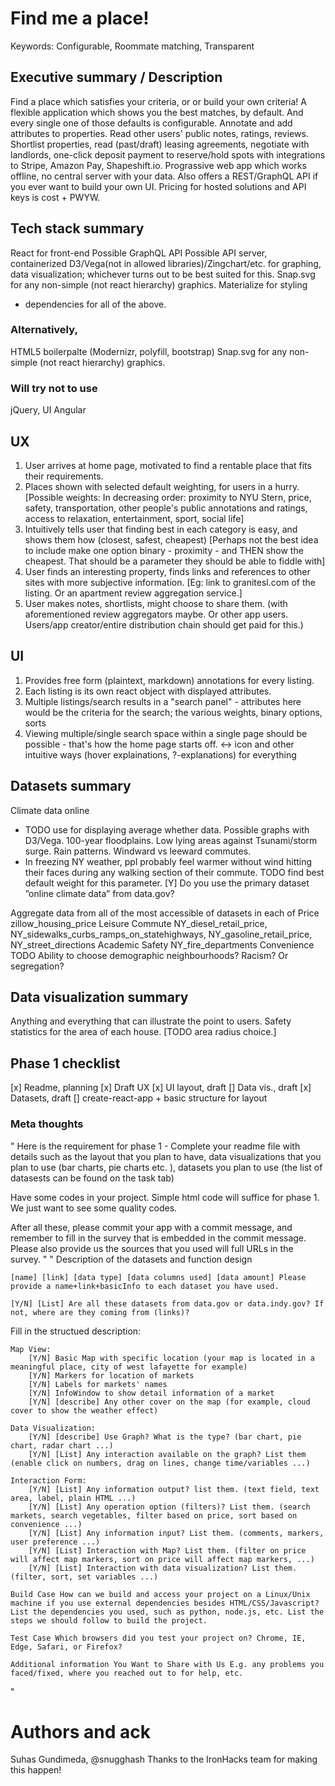 # Find me a place!

Keywords: Configurable, Roommate matching, Transparent

## Executive summary / Description
Find a place which satisfies your criteria, or or build your own criteria!
A flexible application which shows you the best matches, by default. And every single one of those defaults is configurable.
Annotate and add attributes to properties. Read other users' public notes, ratings, reviews.
Shortlist properties, read (past/draft) leasing agreements, negotiate with landlords, one-click deposit payment to reserve/hold spots with integrations to Stripe, Amazon Pay, Shapeshift.io.
Prograssive web app which works offline, no central server with your data.
Also offers a REST/GraphQL API if you ever want to build your own UI.
Pricing for hosted solutions and API keys is cost + PWYW.

## Tech stack summary
React for front-end
Possible GraphQL API
Possible API server, containerized
D3/Vega(not in allowed libraries)/Zingchart/etc. for graphing, data visualization; whichever turns out to be best suited for this.
Snap.svg for any non-simple (not react hierarchy) graphics.
Materialize for styling
+ dependencies for all of the above.

### Alternatively,
HTML5 boilerpalte (Modernizr, polyfill, bootstrap)
Snap.svg for any non-simple (not react hierarchy) graphics.

### Will try not to use
jQuery, UI
Angular

## UX
1. User arrives at home page, motivated to find a rentable place that fits their requirements.
1. Places shown with selected default weighting, for users in a hurry. [Possible weights: In decreasing order: proximity to NYU Stern, price, safety, transportation, other people's public annotations and ratings, access to relaxation, entertainment, sport, social life]
1. Intuitively tells user that finding best in each category is easy, and shows them how (closest, safest, cheapest) [Perhaps not the best idea to include make one option binary - proximity - and THEN show the cheapest. That should be a parameter they should be able to fiddle with]
1. User finds an interesting property, finds links and references to other sites with more subjective information. [Eg: link to granitesl.com of the listing. Or an apartment review aggregation service.]
1. User makes notes, shortlists, might choose to share them. (with aforementioned review aggregators maybe. Or other app users. Users/app creator/entire distribution chain should get paid for this.)

## UI
1. Provides free form (plaintext, markdown) annotations for every listing.
1. Each listing is its own react object with displayed attributes.
1. Multiple listings/search results in a "search panel" - attributes here would be the criteria for the search; the various weights, binary options, sorts
1. Viewing multiple/single search space within a single page should be possible - that's how the home page starts off. <-> icon and other intuitive ways (hover explainations, ?-explanations) for everything

## Datasets summary
Climate data online
 - TODO use for displaying average whether data. Possible graphs with D3/Vega. 100-year floodplains. Low lying areas against Tsunami/storm surge. Rain patterns. Windward vs leeward commutes. 
 - In freezing NY weather, ppl probably feel warmer without wind hitting their faces during any walking section of their commute. TODO find best default weight for this parameter.
[Y] Do you use the primary dataset ”online climate data” from data.gov?

Aggregate data from all of the most accessible of datasets in each of 
Price zillow_housing_price
Leisure
Commute NY_diesel_retail_price, NY_sidewalks_curbs_ramps_on_statehighways, NY_gasoline_retail_price, NY_street_directions
Academic
Safety NY_fire_departments
Convenience 
TODO Ability to choose demographic neighbourhoods? Racism? Or segregation?

## Data visualization summary
Anything and everything that can illustrate the point to users. 
Safety statistics for the area of each house. [TODO area radius choice.]

## Phase 1 checklist
[x] Readme, planning
[x] Draft UX
[x] UI layout, draft
[] Data vis., draft
[x] Datasets, draft
[] create-react-app + basic structure for layout

### Meta thoughts
"
Here is the requirement for phase 1 - Complete your readme file with details such as the layout that you plan to have, data visualizations that you plan to use (bar charts, pie charts etc. ), datasets you plan to use (the list of datasests can be found on the task tab)

Have some codes in your project. Simple html code will suffice for phase 1. We just want to see some quality codes.

After all these, please commit your app with a commit message, and remember to fill in the survey that is embedded in the commit message. Please also provide us the sources that you used will full URLs in the survey.
"
"
    Description of the datasets and function design

    [name] [link] [data type] [data columns used] [data amount] Please provide a name+link+basicInfo to each dataset you have used.

    [Y/N] [List] Are all these datasets from data.gov or data.indy.gov? If not, where are they coming from (links)?

Fill in the structued description:

    Map View:
        [Y/N] Basic Map with specific location (your map is located in a meaningful place, city of west lafayette for example)
        [Y/N] Markers for location of markets
        [Y/N] Labels for markets' names
        [Y/N] InfoWindow to show detail information of a market
        [Y/N] [describe] Any other cover on the map (for example, cloud cover to show the weather effect)

    Data Visualization:
        [Y/N] [describe] Use Graph? What is the type? (bar chart, pie chart, radar chart ...)
        [Y/N] [List] Any interaction available on the graph? List them (enable click on numbers, drag on lines, change time/variables ...)

    Interaction Form:
        [Y/N] [List] Any information output? list them. (text field, text area, label, plain HTML ...)
        [Y/N] [List] Any operation option (filters)? List them. (search markets, search vegetables, filter based on price, sort based on convenience ...)
        [Y/N] [List] Any information input? List them. (comments, markers, user preference ...)
        [Y/N] [List] Interaction with Map? List them. (filter on price will affect map markers, sort on price will affect map markers, ...)
        [Y/N] [List] Interaction with data visualization? List them. (filter, sort, set variables ...)

    Build Case How can we build and access your project on a Linux/Unix machine if you use external dependencies besides HTML/CSS/Javascript? List the dependencies you used, such as python, node.js, etc. List the steps we should follow to build the project.

    Test Case Which browsers did you test your project on? Chrome, IE, Edge, Safari, or Firefox?

    Additional information You Want to Share with Us E.g. any problems you faced/fixed, where you reached out to for help, etc.
"

# Authors and ack
Suhas Gundimeda, @snugghash
Thanks to the IronHacks team for making this happen!